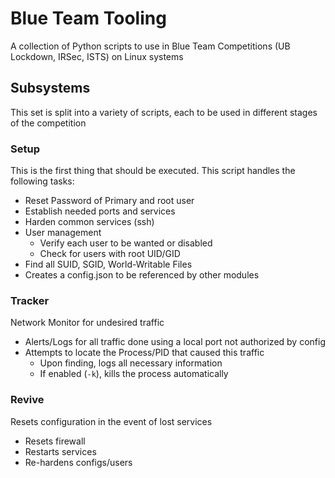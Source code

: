 # Blue Team Tooling

A collection of Python scripts to use in Blue Team Competitions (UB Lockdown, IRSec, ISTS) on Linux systems

## Subsystems

This set is split into a variety of scripts, each to be used in different stages of the competition

### Setup

This is the first thing that should be executed. This script handles the following tasks:

- Reset Password of Primary and root user
- Establish needed ports and services
- Harden common services (ssh)
- User management
    - Verify each user to be wanted or disabled
    - Check for users with root UID/GID
- Find all SUID, SGID, World-Writable Files
- Creates a config.json to be referenced by other modules

### Tracker

Network Monitor for undesired traffic

- Alerts/Logs for all traffic done using a local port not authorized by config
- Attempts to locate the Process/PID that caused this traffic
    - Upon finding, logs all necessary information
    - If enabled (`-k`), kills the process automatically

### Revive

Resets configuration in the event of lost services

- Resets firewall
- Restarts services
- Re-hardens configs/users

